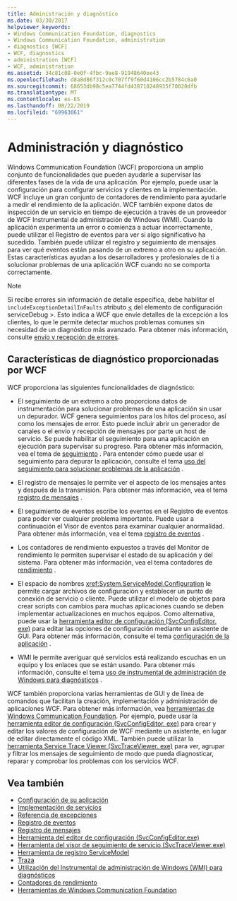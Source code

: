 ```yaml
---
title: Administración y diagnóstico
ms.date: 03/30/2017
helpviewer_keywords:
- Windows Communication Foundation, diagnostics
- Windows Communication Foundation, administration
- diagnostics [WCF]
- WCF, diagnostics
- administration [WCF]
- WCF, administration
ms.assetid: 34c81c08-0e0f-4fbc-9ae8-91948640ee43
ms.openlocfilehash: d8a8d86f312c0c707ff9f60d4106cc2b5784c6a0
ms.sourcegitcommit: 68653db98c5ea7744fd438710248935f70020dfb
ms.translationtype: MT
ms.contentlocale: es-ES
ms.lasthandoff: 08/22/2019
ms.locfileid: "69963061"
---
```

# <a name="administration-and-diagnostics"></a>Administración y diagnóstico
Windows Communication Foundation (WCF) proporciona un amplio conjunto de funcionalidades que pueden ayudarle a supervisar las diferentes fases de la vida de una aplicación. Por ejemplo, puede usar la configuración para configurar servicios y clientes en la implementación. WCF incluye un gran conjunto de contadores de rendimiento para ayudarle a medir el rendimiento de la aplicación. WCF también expone datos de inspección de un servicio en tiempo de ejecución a través de un proveedor de WCF Instrumental de administración de Windows (WMI). Cuando la aplicación experimenta un error o comienza a actuar incorrectamente, puede utilizar el Registro de eventos para ver si algo significativo ha sucedido. También puede utilizar el registro y seguimiento de mensajes para ver qué eventos están pasando de un extremo a otro en su aplicación. Estas características ayudan a los desarrolladores y profesionales de ti a solucionar problemas de una aplicación WCF cuando no se comporta correctamente.  
  
> [!NOTE]
> Si recibe errores sin información de detalle específica, debe habilitar el `includeExceptionDetailInFaults` atributo [ \<](../../../../docs/framework/configure-apps/file-schema/wcf/servicedebug.md) del elemento de configuración serviceDebug >. Esto indica a WCF que envíe detalles de la excepción a los clientes, lo que le permite detectar muchos problemas comunes sin necesidad de un diagnóstico más avanzado. Para obtener más información, consulte [envío y recepción de errores](../../../../docs/framework/wcf/sending-and-receiving-faults.md).  
  
## <a name="diagnostics-features-provided-by-wcf"></a>Características de diagnóstico proporcionadas por WCF  
 WCF proporciona las siguientes funcionalidades de diagnóstico:  
  
- El seguimiento de un extremo a otro proporciona datos de instrumentación para solucionar problemas de una aplicación sin usar un depurador. WCF genera seguimientos para los hitos del proceso, así como los mensajes de error. Esto puede incluir abrir un generador de canales o el envío y recepción de mensajes por parte un host de servicio. Se puede habilitar el seguimiento para una aplicación en ejecución para supervisar su progreso. Para obtener más información, vea el tema de [seguimiento](../../../../docs/framework/wcf/diagnostics/tracing/index.md) . Para entender cómo puede usar el seguimiento para depurar la aplicación, consulte el tema [uso del seguimiento para solucionar problemas de la aplicación](../../../../docs/framework/wcf/diagnostics/tracing/using-tracing-to-troubleshoot-your-application.md) .  
  
- El registro de mensajes le permite ver el aspecto de los mensajes antes y después de la transmisión. Para obtener más información, vea el tema [registro de mensajes](../../../../docs/framework/wcf/diagnostics/message-logging.md) .  
  
- El seguimiento de eventos escribe los eventos en el Registro de eventos para poder ver cualquier problema importante. Puede usar a continuación el Visor de eventos para examinar cualquier anormalidad. Para obtener más información, vea el tema [registro de eventos](../../../../docs/framework/wcf/diagnostics/event-logging/index.md) .  
  
- Los contadores de rendimiento expuestos a través del Monitor de rendimiento le permiten supervisar el estado de su aplicación y del sistema. Para obtener más información, vea el tema contadores de [rendimiento](../../../../docs/framework/wcf/diagnostics/performance-counters/index.md) .  
  
- El espacio de nombres <xref:System.ServiceModel.Configuration> le permite cargar archivos de configuración y establecer un punto de conexión de servicio o cliente. Puede utilizar el modelo de objetos para crear scripts con cambios para muchas aplicaciones cuando se deben implementar actualizaciones en muchos equipos. Como alternativa, puede usar la [herramienta editor de configuración (SvcConfigEditor. exe)](../../../../docs/framework/wcf/configuration-editor-tool-svcconfigeditor-exe.md) para editar las opciones de configuración mediante un asistente de GUI. Para obtener más información, consulte el tema [configuración de la aplicación](../../../../docs/framework/wcf/diagnostics/configuring-your-application.md) .  
  
- WMI le permite averiguar qué servicios está realizando escuchas en un equipo y los enlaces que se están usando. Para obtener más información, consulte el tema [uso de instrumental de administración de Windows para diagnósticos](../../../../docs/framework/wcf/diagnostics/wmi/index.md) .  
  
 WCF también proporciona varias herramientas de GUI y de línea de comandos que facilitan la creación, implementación y administración de aplicaciones WCF. Para obtener más información, vea [herramientas de Windows Communication Foundation](../../../../docs/framework/wcf/tools.md). Por ejemplo, puede usar la [herramienta editor de configuración (SvcConfigEditor. exe)](../../../../docs/framework/wcf/configuration-editor-tool-svcconfigeditor-exe.md) para crear y editar los valores de configuración de WCF mediante un asistente, en lugar de editar directamente el código XML. También puede utilizar la [herramienta Service Trace Viewer (SvcTraceViewer. exe)](../../../../docs/framework/wcf/service-trace-viewer-tool-svctraceviewer-exe.md) para ver, agrupar y filtrar los mensajes de seguimiento de modo que pueda diagnosticar, reparar y comprobar los problemas con los servicios WCF.  
  
## <a name="see-also"></a>Vea también

- [Configuración de su aplicación](../../../../docs/framework/wcf/diagnostics/configuring-your-application.md)
- [Implementación de servicios](../../../../docs/framework/wcf/diagnostics/deploying-services.md)
- [Referencia de excepciones](../../../../docs/framework/wcf/diagnostics/exceptions-reference/index.md)
- [Registro de eventos](../../../../docs/framework/wcf/diagnostics/event-logging/index.md)
- [Registro de mensajes](../../../../docs/framework/wcf/diagnostics/message-logging.md)
- [Herramienta del editor de configuración (SvcConfigEditor.exe)](../../../../docs/framework/wcf/configuration-editor-tool-svcconfigeditor-exe.md)
- [Herramienta del visor de seguimiento de servicio (SvcTraceViewer.exe)](../../../../docs/framework/wcf/service-trace-viewer-tool-svctraceviewer-exe.md)
- [Herramienta de registro ServiceModel](../../../../docs/framework/wcf/diagnostics/servicemodel-registration-tool.md)
- [Traza](../../../../docs/framework/wcf/diagnostics/tracing/index.md)
- [Utilización del Instrumental de administración de Windows (WMI) para diagnósticos](../../../../docs/framework/wcf/diagnostics/wmi/index.md)
- [Contadores de rendimiento](../../../../docs/framework/wcf/diagnostics/performance-counters/index.md)
- [Herramientas de Windows Communication Foundation](../../../../docs/framework/wcf/tools.md)

